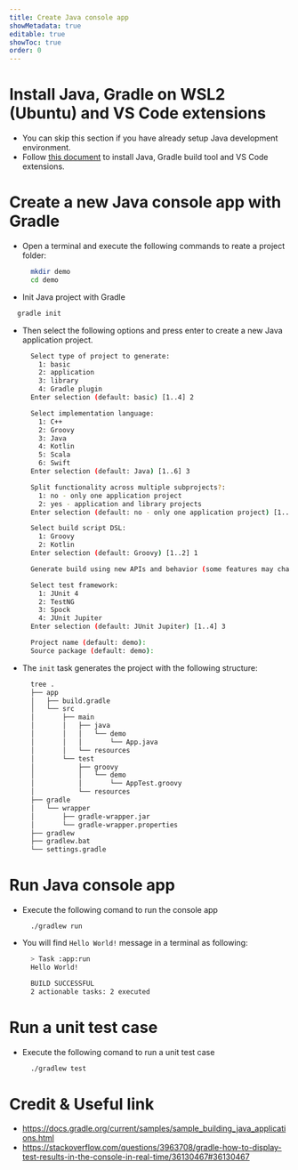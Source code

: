 ```yaml
---
title: Create Java console app
showMetadata: true
editable: true
showToc: true
order: 0
---
```


# Install Java, Gradle on WSL2 (Ubuntu) and VS Code extensions
- You can skip this section if you have already setup Java development environment.
- Follow [this document](/programming-cookbook/wsl-powershell-useful-scripts/install-java) to install Java, Gradle build tool
  and VS Code extensions.

# Create a new Java console app with Gradle
- Open a terminal and execute the following commands to reate a project folder:
  ```sh
    mkdir demo
    cd demo
  ```
- Init Java project with Gradle
```sh
  gradle init
```
- Then select the following options and press enter to create a new Java application project.
  ```sh
    Select type of project to generate:
      1: basic
      2: application
      3: library
      4: Gradle plugin
    Enter selection (default: basic) [1..4] 2

    Select implementation language:
      1: C++
      2: Groovy
      3: Java
      4: Kotlin
      5: Scala
      6: Swift
    Enter selection (default: Java) [1..6] 3

    Split functionality across multiple subprojects?:
      1: no - only one application project
      2: yes - application and library projects
    Enter selection (default: no - only one application project) [1..2] 1

    Select build script DSL:
      1: Groovy
      2: Kotlin
    Enter selection (default: Groovy) [1..2] 1

    Generate build using new APIs and behavior (some features may change in the next minor release)? (default: no) [yes, no]

    Select test framework:
      1: JUnit 4
      2: TestNG
      3: Spock
      4: JUnit Jupiter
    Enter selection (default: JUnit Jupiter) [1..4] 3

    Project name (default: demo):
    Source package (default: demo):
  ```
- The `init` task generates the project with the following structure:
  ```sh
    tree .
    ├── app
    │   ├── build.gradle
    │   └── src
    │       ├── main
    │       │   ├── java
    │       │   │   └── demo
    │       │   │       └── App.java
    │       │   └── resources
    │       └── test
    │           ├── groovy
    │           │   └── demo
    │           │       └── AppTest.groovy
    │           └── resources
    ├── gradle
    │   └── wrapper
    │       ├── gradle-wrapper.jar
    │       └── gradle-wrapper.properties
    ├── gradlew
    ├── gradlew.bat
    └── settings.gradle
  ```

# Run Java console app
- Execute the following comand to run the console app
  ```
    ./gradlew run
  ```
- You will find `Hello World!` message in a terminal as following:
  ```sh
    > Task :app:run
    Hello World!

    BUILD SUCCESSFUL
    2 actionable tasks: 2 executed
  ```
# Run a unit test case
- Execute the following comand to run a unit test case
  ```sh
    ./gradlew test
  ```

# Credit & Useful link
- https://docs.gradle.org/current/samples/sample_building_java_applications.html
- https://stackoverflow.com/questions/3963708/gradle-how-to-display-test-results-in-the-console-in-real-time/36130467#36130467
